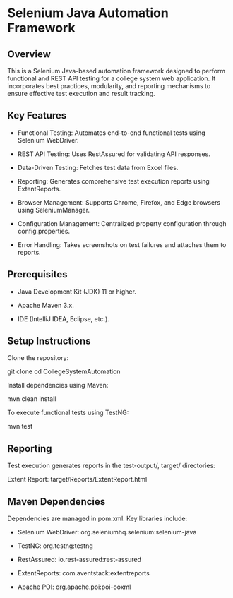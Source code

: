 # Selenium Java Automation Framework

## Overview

This is a Selenium Java-based automation framework designed to perform functional and REST API testing for a college system web application. It incorporates best practices, modularity, and reporting mechanisms to ensure effective test execution and result tracking.

## Key Features

* Functional Testing: Automates end-to-end functional tests using Selenium WebDriver.

* REST API Testing: Uses RestAssured for validating API responses.

* Data-Driven Testing: Fetches test data from Excel files.

* Reporting: Generates comprehensive test execution reports using ExtentReports.

* Browser Management: Supports Chrome, Firefox, and Edge browsers using SeleniumManager.

* Configuration Management: Centralized property configuration through config.properties.

* Error Handling: Takes screenshots on test failures and attaches them to reports.


## Prerequisites

* Java Development Kit (JDK) 11 or higher.

* Apache Maven 3.x.

* IDE (IntelliJ IDEA, Eclipse, etc.).


## Setup Instructions

Clone the repository:

git clone <repository-url>
cd CollegeSystemAutomation

Install dependencies using Maven:

mvn clean install


To execute functional tests using TestNG:

mvn test


## Reporting

Test execution generates reports in the test-output/, target/ directories:

Extent Report: target/Reports/ExtentReport.html



## Maven Dependencies

Dependencies are managed in pom.xml. Key libraries include:

* Selenium WebDriver: org.seleniumhq.selenium:selenium-java

* TestNG: org.testng:testng

* RestAssured: io.rest-assured:rest-assured

* ExtentReports: com.aventstack:extentreports

* Apache POI: org.apache.poi:poi-ooxml
